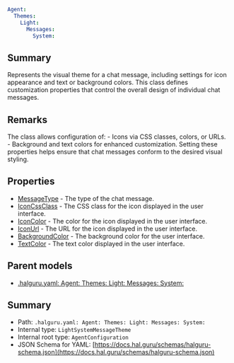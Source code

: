 <!--
title: System
version: 1.40.7-beta.14
generated: true
date: 2025-04-28
node: This file is generated by the command-line program: `halguru manual -c -m`
-->


```yaml
Agent:
  Themes:
    Light:
      Messages:
        System:
```

## Summary

Represents the visual theme for a chat message, including settings for icon appearance and text or background colors. This class defines customization properties that control the overall design of individual chat messages.

## Remarks

The class allows configuration of: - Icons via CSS classes, colors, or URLs. - Background and text colors for enhanced customization. Setting these properties helps ensure that chat messages conform to the desired visual styling.

## Properties

* [MessageType]((halguru)-agent-themes-light-messages-system-messagetype.md) - The type of the chat message.
* [IconCssClass]((halguru)-agent-themes-light-messages-system-iconcssclass.md) - The CSS class for the icon displayed in the user interface.
* [IconColor]((halguru)-agent-themes-light-messages-system-iconcolor.md) - The color for the icon displayed in the user interface.
* [IconUrl]((halguru)-agent-themes-light-messages-system-iconurl.md) - The URL for the icon displayed in the user interface.
* [BackgroundColor]((halguru)-agent-themes-light-messages-system-backgroundcolor.md) - The background color for the user interface.
* [TextColor]((halguru)-agent-themes-light-messages-system-textcolor.md) - The text color displayed in the user interface.

## Parent models

* [.halguru.yaml: Agent: Themes: Light: Messages: System:]((halguru)-agent-themes-light-messages-system.md)
## Summary

* Path: `.halguru.yaml: Agent: Themes: Light: Messages: System:`
* Internal type: `LightSystemMessageTheme`
* Internal root type: `AgentConfiguration`
* JSON Schema for YAML: [https://docs.hal.guru/schemas/halguru-schema.json](https://docs.hal.guru/schemas/halguru-schema.json)
